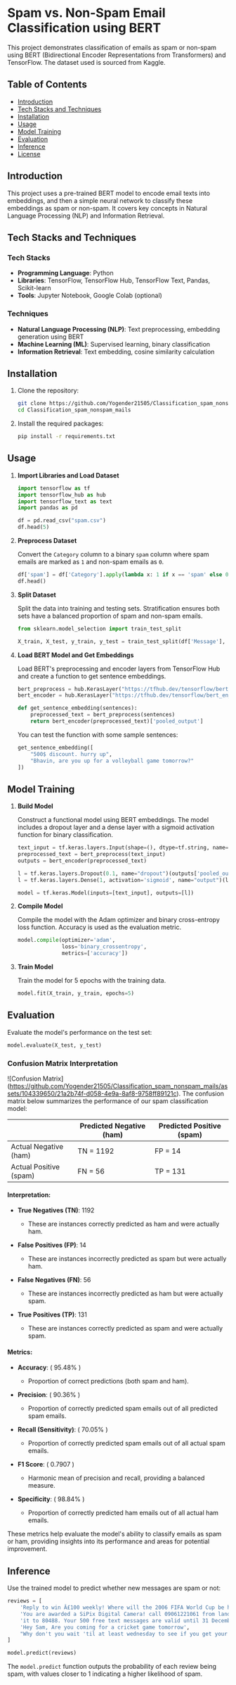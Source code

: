 # Spam vs. Non-Spam Email Classification using BERT

This project demonstrates classification of emails as spam or non-spam using BERT (Bidirectional Encoder Representations from Transformers) and TensorFlow. The dataset used is sourced from Kaggle.

## Table of Contents
- [Introduction](#introduction)
- [Tech Stacks and Techniques](#tech-stacks-and-techniques)
- [Installation](#installation)
- [Usage](#usage)
- [Model Training](#model-training)
- [Evaluation](#evaluation)
- [Inference](#inference)
- [License](#license)

## Introduction

This project uses a pre-trained BERT model to encode email texts into embeddings, and then a simple neural network to classify these embeddings as spam or non-spam. It covers key concepts in Natural Language Processing (NLP) and Information Retrieval.

## Tech Stacks and Techniques

### Tech Stacks
- **Programming Language**: Python
- **Libraries**: TensorFlow, TensorFlow Hub, TensorFlow Text, Pandas, Scikit-learn
- **Tools**: Jupyter Notebook, Google Colab (optional)

### Techniques
- **Natural Language Processing (NLP)**: Text preprocessing, embedding generation using BERT
- **Machine Learning (ML)**: Supervised learning, binary classification
- **Information Retrieval**: Text embedding, cosine similarity calculation

## Installation

1. Clone the repository:
    ```bash
    git clone https://github.com/Yogender21505/Classification_spam_nonspam_mails.git
    cd Classification_spam_nonspam_mails
    ```

2. Install the required packages:
    ```bash
    pip install -r requirements.txt
    ```

## Usage

1. **Import Libraries and Load Dataset**

    ```python
    import tensorflow as tf
    import tensorflow_hub as hub
    import tensorflow_text as text
    import pandas as pd

    df = pd.read_csv("spam.csv")
    df.head(5)
    ```

2. **Preprocess Dataset**

    Convert the `Category` column to a binary `spam` column where spam emails are marked as `1` and non-spam emails as `0`.

    ```python
    df['spam'] = df['Category'].apply(lambda x: 1 if x == 'spam' else 0)
    df.head()
    ```

3. **Split Dataset**

    Split the data into training and testing sets. Stratification ensures both sets have a balanced proportion of spam and non-spam emails.

    ```python
    from sklearn.model_selection import train_test_split

    X_train, X_test, y_train, y_test = train_test_split(df['Message'], df['spam'], stratify=df['spam'])
    ```

4. **Load BERT Model and Get Embeddings**

    Load BERT's preprocessing and encoder layers from TensorFlow Hub and create a function to get sentence embeddings.

    ```python
    bert_preprocess = hub.KerasLayer("https://tfhub.dev/tensorflow/bert_en_uncased_preprocess/3")
    bert_encoder = hub.KerasLayer("https://tfhub.dev/tensorflow/bert_en_uncased_L-12_H-768_A-12/4")

    def get_sentence_embedding(sentences):
        preprocessed_text = bert_preprocess(sentences)
        return bert_encoder(preprocessed_text)['pooled_output']
    ```

    You can test the function with some sample sentences:

    ```python
    get_sentence_embedding([
        "500$ discount. hurry up", 
        "Bhavin, are you up for a volleyball game tomorrow?"
    ])
    ```

## Model Training

1. **Build Model**

    Construct a functional model using BERT embeddings. The model includes a dropout layer and a dense layer with a sigmoid activation function for binary classification.

    ```python
    text_input = tf.keras.layers.Input(shape=(), dtype=tf.string, name='text')
    preprocessed_text = bert_preprocess(text_input)
    outputs = bert_encoder(preprocessed_text)

    l = tf.keras.layers.Dropout(0.1, name="dropout")(outputs['pooled_output'])
    l = tf.keras.layers.Dense(1, activation='sigmoid', name="output")(l)

    model = tf.keras.Model(inputs=[text_input], outputs=[l])
    ```

2. **Compile Model**

    Compile the model with the Adam optimizer and binary cross-entropy loss function. Accuracy is used as the evaluation metric.

    ```python
    model.compile(optimizer='adam',
                  loss='binary_crossentropy',
                  metrics=['accuracy'])
    ```

3. **Train Model**

    Train the model for 5 epochs with the training data.

    ```python
    model.fit(X_train, y_train, epochs=5)
    ```

## Evaluation

Evaluate the model's performance on the test set:

```python
model.evaluate(X_test, y_test)
```
### Confusion Matrix Interpretation
![Confusion Matrix]
(https://github.com/Yogender21505/Classification_spam_nonspam_mails/assets/104339650/21a2b74f-d058-4e9a-8af8-9758ff89121c).
The confusion matrix below summarizes the performance of our spam classification model:

|              | Predicted Negative (ham) | Predicted Positive (spam) |
|--------------|--------------------------|---------------------------|
| Actual Negative (ham) | TN = 1192               | FP = 14                    |
| Actual Positive (spam) | FN = 56                 | TP = 131                   |

#### Interpretation:

- **True Negatives (TN)**: 1192
  - These are instances correctly predicted as ham and were actually ham.

- **False Positives (FP)**: 14
  - These are instances incorrectly predicted as spam but were actually ham.

- **False Negatives (FN)**: 56
  - These are instances incorrectly predicted as ham but were actually spam.

- **True Positives (TP)**: 131
  - These are instances correctly predicted as spam and were actually spam.

#### Metrics:

- **Accuracy**: \( 95.48\% \)
  - Proportion of correct predictions (both spam and ham).

- **Precision**: \( 90.36\% \)
  - Proportion of correctly predicted spam emails out of all predicted spam emails.

- **Recall (Sensitivity)**: \( 70.05\% \)
  - Proportion of correctly predicted spam emails out of all actual spam emails.

- **F1 Score**: \( 0.7907 \)
  - Harmonic mean of precision and recall, providing a balanced measure.

- **Specificity**: \( 98.84\% \)
  - Proportion of correctly predicted ham emails out of all actual ham emails.

These metrics help evaluate the model's ability to classify emails as spam or ham, providing insights into its performance and areas for potential improvement.


## Inference
Use the trained model to predict whether new messages are spam or not:
```python
reviews = [
    'Reply to win Â£100 weekly! Where will the 2006 FIFA World Cup be held? Send STOP to 87239 to end service',
    'You are awarded a SiPix Digital Camera! call 09061221061 from landline. Delivery within 28days. T Cs Box177. M221BP. 2yr warranty. 150ppm. 16 . p pÂ£3.99',
    'it to 80488. Your 500 free text messages are valid until 31 December 2005.',
    'Hey Sam, Are you coming for a cricket game tomorrow',
    "Why don't you wait 'til at least wednesday to see if you get your ."
]

model.predict(reviews)
```
The `model.predict` function outputs the probability of each review being spam, with values closer to 1 indicating a higher likelihood of spam.
